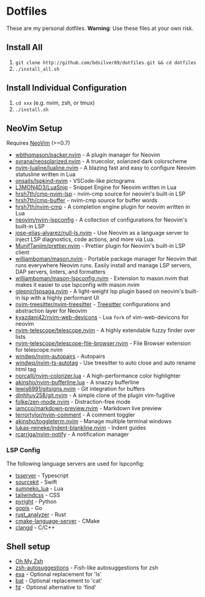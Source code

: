# Dotfiles

These are my personal dotfiles.
**Warning**: Use these files at your own risk.

## Install All

1. `git clone http://github.com/bdsilver89/dotfiles.git && cd dotfiles`
2. `./install_all.sh`

## Install Individual Configuration

1. `cd xxx` (e.g. nvim, zsh, or tmux)
2. `./install.sh`

## NeoVim Setup

Requires [NeoVim](https://neovim.io/) (>=0.7)

- [wbthomason/packer.nvim](https://github.com/wbthomason/packer.nvim) - A plugin manager for Neovim
- [svrana/neosolarized.nvim](https://github.com/svrana/neosolarized.nvim) - A truecolor, solarized dark colorscheme
- [nvim-lualine/lualine.nvim](https://github.com/nvim-lualine/lualine.nvim) - A blazing fast and easy to configure Neovim statusline written in Lua
- [onsails/lspkind-nvim](https://github.com/onsails/lspkind-nvim) - VSCode-like pictograms
- [L3MON4D3/LuaSnip](https://github.com/L3MON4D3/LuaSnip) - Snippet Engine for Neovim written in Lua
- [hrsh7th/cmp-nvim-lsp](https://github.com/hrsh7th/cmp-nvim-lsp) - nvim-cmp source for neovim's built-in LSP
- [hrsh7th/cmp-buffer](https://github.com/hrsh7th/cmp-buffer) - nvim-cmp source for buffer words
- [hrsh7th/nvim-cmp](https://github.com/hrsh7th/nvim-cmp) - A completion engine plugin for neovim written in Lua
- [neovim/nvim-lspconfig](https://github.com/neovim/nvim-lspconfig) - A collection of configurations for Neovim's built-in LSP
- [jose-elias-alvarez/null-ls.nvim](https://github.com/jose-elias-alvarez/null-ls.nvim) - Use Neovim as a language server to inject LSP diagnostics, code actions, and more via Lua.
- [MunifTanjim/prettier.nvim](https://github.com/MunifTanjim/prettier.nvim) - Prettier plugin for Neovim's built-in LSP client
- [williamboman/mason.nvim](https://github.com/williamboman/mason.nvim) - Portable package manager for Neovim that runs everywhere Neovim runs. Easily install and manage LSP servers, DAP servers, linters, and formatters
- [williamboman/mason-lspconfig.nvim](https://github.com/williamboman/mason-lspconfig.nvim) - Extension to mason.nvim that makes it easier to use lspconfig with mason.nvim
- [glepnir/lspsaga.nvim](https://github.com/glepnir/lspsaga.nvim) - A light-weight lsp plugin based on neovim's built-in lsp with a highly performant UI
- [nvim-treesitter/nvim-treesitter](https://github.com/nvim-treesitter/nvim-treesitter) - [Treesitter](https://github.com/tree-sitter/tree-sitter) configurations and abstraction layer for Neovim
- [kyazdani42/nvim-web-devicons](https://github.com/kyazdani42/nvim-web-devicons) - Lua `fork` of vim-web-devicons for neovim
- [nvim-telescope/telescope.nvim](https://github.com/nvim-telescope/telescope.nvim) - A highly extendable fuzzy finder over lists
- [nvim-telescope/telescope-file-browser.nvim](https://github.com/nvim-telescope/telescope-file-browser.nvim) - File Browser extension for telescope.nvim
- [windwp/nvim-autopairs](https://github.com/windwp/nvim-autopairs) - Autopairs
- [windwp/nvim-ts-autotag](https://github.com/windwp/nvim-ts-autotag) - Use treesitter to auto close and auto rename html tag
- [norcalli/nvim-colorizer.lua](https://github.com/norcalli/nvim-colorizer.lua) - A high-performance color highlighter
- [akinsho/nvim-bufferline.lua](https://github.com/akinsho/nvim-bufferline.lua) - A snazzy bufferline
- [lewis6991/gitsigns.nvim](https://github.com/lewis6991/gitsigns.nvim) - Git integration for buffers
- [dinhhuy258/git.nvim](https://github.com/dinhhuy258/git.nvim) - A simple clone of the plugin vim-fugitive
- [folke/zen-mode.nvim](https://github.com/folke/zen-mode.nvim) - Distraction-free mode
- [iamcco/markdown-preview.nvim](https://github.com/iamcco/markdown-preview.nvim) - Markdown live preview
- [terrortylor/nvim-comment](https://github.com/terrortylor/nvim-comment) - A comment toggler
- [akinsho/toggleterm.nvim](https://github.com/akinsho/toggleterm.nvim) - Manage multiple terminal windows
- [lukas-reineke/indent-blankline.nvim](https://github.com/lukas-reineke/indent-blankline.nvim) - Indent guides
- [rcarriga/nvim-notify](https://github.com/rcarriga/nvim-notify) - A notification manager

### LSP Config
The following language servers are used for lspconfig:
- [tsserver](https://github.com/typescript-language-server/typescript-language-server) - Typescript
- [sourcekit](https://github.com/apple/sourcekit-lsp) - Swift
- [sumneko_lua](https://github.com/sumneko/lua-language-server) - Lua
- [tailwindcss](https://github.com/tailwindlabs/tailwindcss) - CSS
- [pyright](https://github.com/microsoft/pyright) - Python
- [gopls](https://github.com/golang/tools/tree/master/gopls) - Go
- [rust_analyzer](https://github.com/rust-lang/rust-analyzer) - Rust
- [cmake-language-server](https://github.com/regen100/cmake-language-server) - CMake
- [clangd](https://github.com/clangd/clangd) - C/C++

## Shell setup

- [Oh My Zsh](https://ohmyz.sh/)
- [zsh-autosuggestions](https://github.com/zsh-users/zsh-autosuggestions) - Fish-like autosuggestions for zsh
- [exa](https://github.com/ogham/exa) - Optional replacement for 'ls'
- [bat](https://github.com/sharkdp/bat) - Optional replacement to 'cat'
- [fd](https://github.com/sharkdp/fd) - Optional alternative to 'find'

